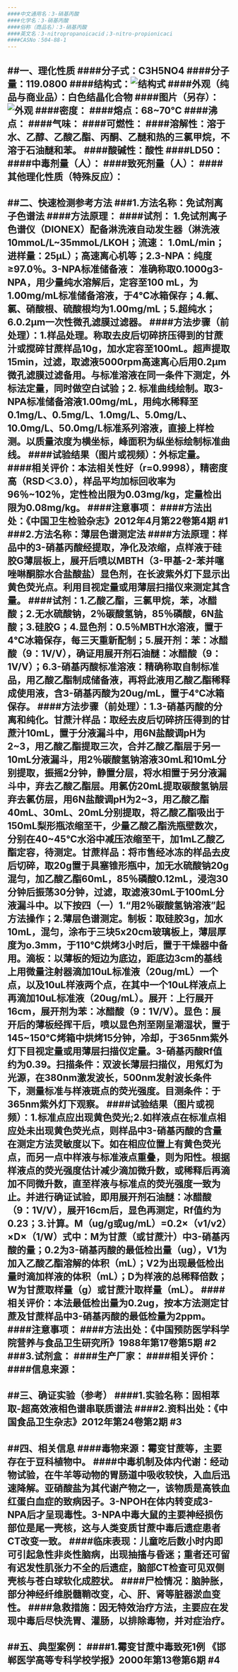 ```yaml
---
####中文通用名：3-硝基丙酸
####化学名：3-硝基丙酸
####俗称（商品名）：3-硝基丙酸
####英文名：3-nitropropanoicacid；3-nitro-propionicaci
####CASNo：504-88-1
---
```

##一、理化性质
####分子式：C3H5NO4
####分子量：119.0800
####结构式：![结构式](./assets/duwu/3-硝基丙酸/@0结构式.jpg)
####外观（纯品与商业品）：白色结晶化合物
####图片（另存）：![外观](./assets/duwu/3-硝基丙酸/@1外观.jpg)
####密度：
####熔点：68~70°C
####沸点：
####气味：
####可燃性：
####溶解性：溶于水、乙醇、乙酸乙酯、丙酮、乙醚和热的三氯甲烷，不溶于石油醚和苯。
####酸碱性：酸性
####LD50：
####中毒剂量（人）：
####致死剂量（人）：
####其他理化性质（特殊反应）：
---
##二、快速检测参考方法
###1.方法名称：免试剂离子色谱法
####方法原理：
####试剂： 1.免试剂离子色谱仪（DIONEX）配备淋洗液自动发生器（淋洗液10mmoL/L~35mmoL/LKOH；流速： 1.0mL/min；进样量：25μL）；高速离心机等；2.3-NPA：纯度≥97.0％。3-NPA标准储备液： 准确称取0.1000g3-NPA，用少量纯水溶解后，定容至100 mL，为1.00mg/mL标准储备溶液，于4℃冰箱保存；4.氟、氯、硝酸根、硫酸根均为1.00mg/mL；5.超纯水；6.0.2μm一次性微孔滤膜过滤器。
####方法步骤（前处理）：1.样品处理。称取去皮后切碎挤压得到的甘蔗汁或搅碎甘蔗样品10g，加水定容至100mL。超声提取15min，过滤，取滤液5000rpm高速离心后用0.2μm微孔滤膜过滤备用。与标准溶液在同一条件下测定，外标法定量，同时做空白试验；2. 标准曲线绘制。取3-NPA标准储备溶液1.00mg/mL，用纯水稀释至0.1mg/L、0.5mg/L、1.0mg/L、5.0mg/L、10.0mg/L、50.0mg/L标准系列溶液，直接上样检测。以质量浓度为横坐标，峰面积为纵坐标绘制标准曲线。
####试验结果（图片或视频）：外标定量。
####相关评价：本法相关性好（r=0.9998），精密度高（RSD＜3.0），样品平均加标回收率为96％~102％，定性检出限为0.03mg/kg，定量检出限为0.08mg/kg。
####注意事项：
####方法出处：《中国卫生检验杂志》2012年4月第22卷第4期 #1
###2.方法名称：薄层色谱测定法
####方法原理：样品中的3-硝基丙酸经提取，净化及浓缩，点样液于硅胶G薄层板上，展开后喷以MBTH（3-甲基-2-苯并噻唑啉酮腙水合盐酸盐）显色剂，在长波紫外灯下显示出黄色荧光点。利用目视定量或用薄层扫描仪来测定其含量。
####试剂：1.乙酸乙酯，三氯甲烷，苯，冰醋酸；2.无水硫酸钠，2％碳酸氢钠，85％磷酸，6N盐酸；3.硅胶G；4.显色剂：0.5％MBTH水溶液，置于4℃冰箱保存，每三天重新配制；5.展开剂：苯：冰醋酸（9：1V/V），确证用展开剂石油醚：冰醋酸（9：1V/V）；6.3-硝基丙酸标准溶液：精确称取自制标准品，用乙酸乙酯制成储备液，再将此液用乙酸乙酯稀释成使用液，含3-硝基丙酸为20ug/mL，置于4℃冰箱保存。
####方法步骤（前处理）：1.3-硝基丙酸的分离和纯化。甘蔗汁样品：取经去皮后切碎挤压得到的甘蔗汁10mL，置于分液漏斗中，用6N盐酸调pH为2~3，用乙酸乙酯提取三次，合并乙酸乙酯层于另一10mL分液漏斗，用2％碳酸氢钠溶液30mL和10mL分别提取，振摇2分钟，静置分层，将水相置于另分液漏斗中，弃去乙酸乙酯层。用氯仿20mL提取碳酸氢钠层弃去氯仿层，用6N盐酸调pH为2~3，用乙酸乙酯40mL、30mL、20mL分别提取，将乙酸乙酯吸出于150mL梨形瓶浓缩至干，少量乙酸乙酯洗瓶壁数次，分别在40~45℃水浴中减压浓缩至干，加1mL乙酸乙酯定容，待测定。甘蔗样品：将市售经冰冻的样品去皮后切碎，取20g置于具塞锥形瓶中，加无水硫酸钠20g混匀，加乙酸乙酯60mL，85％磷酸0.12mL，浸泡30分钟后振荡30分钟，过滤，取滤液30mL于100mL分液漏斗中。以下按四（一）1.“用2％碳酸氢钠溶液”起方法操作；2.薄层色谱测定。制板：取硅胶3g，加水10mL，混匀，涂布于三块5x20cm玻璃板上，薄层厚度为o.3mm，于110℃烘烤3小时后，置于干燥器中备用。滴板：以薄板的短边为底边，距底边3cm的基线上用微量注射器滴加10uL标准液（20ug/mL）一个点，以及10uL样液两个点，在其中一个10uL样液点上再滴加10uL标准液（20ug/mL）。展开：上行展开16cm，展开剂为苯：冰醋酸（9：1V/V）。显色：展开后的薄板经挥干后，喷以显色剂至刚呈潮湿状，置于145~150℃烤箱中烘烤15分钟，冷却，于365nm紫外灯下目视定量或用薄层扫描仪定量。3-硝基丙酸Rf值约为0.39。扫描条件：双波长薄层扫描仪，用氖灯为光源，在380nm激发波长，500nm发射波长条件下，测量标准与样液斑点的荧光强度。目测条件：于365nm紫外灯下观察。
####试验结果（图片或视频）：1.标准点应出现黄色荧光;2.如样液点在标准点相应处未出现黄色荧光点，则样品中3-硝基丙酸的含量在测定方法灵敏度以下。如在相应位置上有黄色荧光点，而另一点中样液与标准液点重叠，则为阳性。根据样液点的荧光强度估计减少滴加微升数，或稀释后再滴加不同微升数，直至样液与标准点的荧光强度一致为止。并进行确证试验，即用展开剂石油醚：冰醋酸（9：1V/V），展开16cm后，显色再测定，Rf值约为0.23；3.计算。M（ug/g或ug/mL）=0.2×（v1/v2）×D×（1/W）式中：M为甘蔗（或甘蔗汁）中3-硝基丙酸的量；0.2为3-硝基丙酸的最低检出量（ug），V1为加入乙酸乙酯溶解的体积（mL）；V2为出现最低检出量时滴加样液的体积（mL）；D为样液的总稀释倍数；W为甘蔗取样量（g）或甘蔗汁取样量（mL）。
####相关评价：本法最低检出量为0.2ug，按本方法测定甘蔗及甘蔗样品中3-硝基丙酸的最低检量为2ppm。
####注意事项：
####方法出处：《中国预防医学科学院营养与食品卫生研究所》1988年第17卷第5期 #2
###3.试剂盒：
####生产厂家：
####相关评价：
####信息来源：
---
##三、确证实验（参考）
####1.实验名称：固相萃取-超高效液相色谱串联质谱法
####2.资料出处：《中国食品卫生杂志》2012年第24卷第2期 #3
---
##四、相关信息
####毒物来源：霉变甘蔗等，主要存在于豆科植物中。
####中毒机制及体内代谢：经动物试验，在牛羊等动物的胃肠道中吸收较快，入血后迅速降解。亚硝酸盐为其代谢产物之一，该物质是高铁血红蛋白血症的致病因子。3-NPOH在体内转变成3-NPA后才呈现毒性。3-NPA中毒大鼠的主要神经损伤部位是尾一壳核，这与人类变质甘蔗中毒后遗症患者CT改变一致。
####临床表现：儿童吃后数小时内即可引起急性非炎性脑病，出现抽搐与昏迷；重者还可留有迟发性肌张力不全的后遗症，脑部CT检查可见双侧壳核与苍白球软化成腔状。
####尸检情况：脑肿胀，部分神经纤维脱髓鞘改变，心、肝、肾等脏器淤血变性。
####急救措施：因无特效治疗方法，主要应在发现中毒后尽快洗胃、灌肠，以排除毒物，并对症治疗。
---
##五、典型案例：
####1.霉变甘蔗中毒致死1例 《邯郸医学高等专科学校学报》2000年第13卷第6期 #4
---
